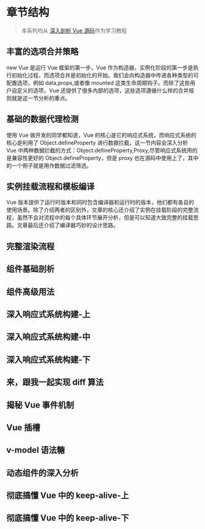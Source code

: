 # 章节结构

> 本系列均从 [深入剖析 Vue 源码](https://book.penblog.cn/)作为学习教程

## 丰富的选项合并策略

new Vue 是运行 Vue 框架的第一步，Vue 作为构造器，实例化阶段的第一步是执行初始化过程，而选项合并是初始化的开始。我们会向构造器中传递各种类型的可配置选项，例如 data,props,或者像 mounted 这类生命周期钩子。而除了这些用户自定义的选项，Vue 还提供了很多内部的选项，这些选项遵循什么样的合并规则就是这一节分析的重点。

## 基础的数据代理检测

使用 Vue 做开发的同学都知道，Vue 的核心是它的响应式系统，而响应式系统的核心是利用了 Object.defineProperty 进行数据拦截，这一节内容会深入分析 Vue 中两种数据拦截的方式：Object.defineProperty,Proxy,尽管响应式系统用的是兼容性更好的 Object.defineProperty，但是 proxy 也在源码中使用上了，其中的一个例子就是用作数据过滤筛选。

## 实例挂载流程和模板编译

Vue 版本提供了运行时版本和同时包含编译器和运行时的版本，他们都有各自的使用场景。除了介绍两者的区别外，文章的核心还介绍了实例在挂载阶段的完整流程，虽然不会对流程中的每个具体环节展开分析，但是可以知道大致完整的挂载思路。文章最后还介绍了编译器巧妙的设计思路。

## 完整渲染流程

## 组件基础剖析

## 组件高级用法

## 深入响应式系统构建-上

## 深入响应式系统构建-中

## 深入响应式系统构建-下

## 来，跟我一起实现 diff 算法

## 揭秘 Vue 事件机制

## Vue 插槽

## v-model 语法糖

## 动态组件的深入分析

## 彻底搞懂 Vue 中的 keep-alive-上

## 彻底搞懂 Vue 中的 keep-alive-下

